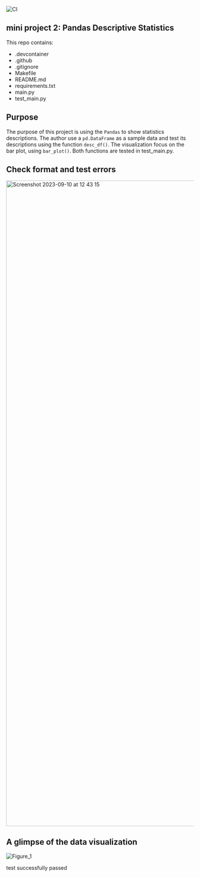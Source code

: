 ![CI](https://github.com/nogibjj/TianjiRao_Pandas_Desc_Stat_Script/actions/workflows/ci.yml/badge.svg)

## mini project 2: Pandas Descriptive Statistics 

This repo contains: 
- .devcontainer     
- .github   
- .gitignore    
- Makefile  
- README.md     
- requirements.txt      
- main.py   
- test_main.py

## Purpose
The purpose of this project is using the `Pandas` to show statistics descriptions. The author use a `pd.DataFrame` as a sample data and test its descriptions using the function `desc_df()`. The visualization focus on the bar plot, using `bar_plot()`. Both functions are tested in test_main.py.

## Check format and test errors
<img width="1728" alt="Screenshot 2023-09-10 at 12 43 15" src="https://github.com/nogibjj/mini_project_2/assets/141781876/4e8796e4-21ae-4a02-8f46-c55dfb7e32ab">

## A glimpse of the data visualization 
![Figure_1](https://github.com/nogibjj/mini_project_2/assets/141781876/fd2ab311-baf7-43a6-95ec-6bcf1e8504f4)


test successfully passed 



